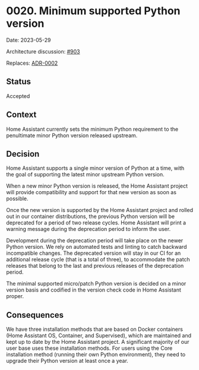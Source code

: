 # 0020. Minimum supported Python version

Date: 2023-05-29

Architecture discussion: [#903](https://github.com/home-assistant/architecture/discussions/903)

Replaces: [ADR-0002](./0002-minimum-supported-python-version.md)

## Status

Accepted

## Context

Home Assistant currently sets the minimum Python requirement to the penultimate minor Python version released upstream.

## Decision

Home Assistant supports a single minor version of Python at a time, with the goal of supporting the latest minor upstream Python version.

When a new minor Python version is released, the Home Assistant project will provide compatibility and support for that new version as soon as possible.

Once the new version is supported by the Home Assistant project and rolled out in our container distributions, the previous Python version will be deprecated for a period of two release cycles. Home Assistant will print a warning message during the deprecation period to inform the user.

Development during the deprecation period will take place on the newer Python version. We rely on automated tests and linting to catch backward incompatible changes. The deprecated version will stay in our CI for an additional release cycle (that is a total of three),
to accommodate the patch releases that belong to the last and previous releases of the deprecation period.

The minimal supported micro/patch Python version is decided on a minor version basis and codified in the version check code in Home Assistant proper.

## Consequences

We have three installation methods that are based on Docker containers (Home Assistant OS, Container, and Supervised), which are maintained and kept up to date by the Home Assistant project. A significant majority of our user base uses these installation methods. For users using the Core installation method (running their own Python environment), they need to upgrade their Python version at least once a year.

